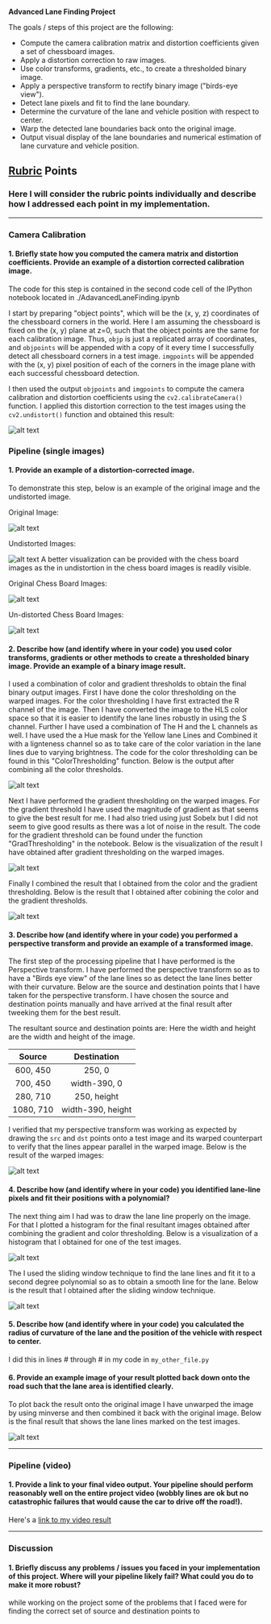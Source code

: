 **Advanced Lane Finding Project**

The goals / steps of this project are the following:

* Compute the camera calibration matrix and distortion coefficients given a set of chessboard images.
* Apply a distortion correction to raw images.
* Use color transforms, gradients, etc., to create a thresholded binary image.
* Apply a perspective transform to rectify binary image ("birds-eye view").
* Detect lane pixels and fit to find the lane boundary.
* Determine the curvature of the lane and vehicle position with respect to center.
* Warp the detected lane boundaries back onto the original image.
* Output visual display of the lane boundaries and numerical estimation of lane curvature and vehicle position.

[//]: # (Image References)

[image1]: ./examples/undistort_output.png "Undistorted"
[image2]: ./test_images/test1.jpg "Road Transformed"
[image3]: ./examples/binary_combo_example.jpg "Binary Example"
[image4]: ./examples/warped_straight_lines.jpg "Warp Example"
[image5]: ./examples/color_fit_lines.jpg "Fit Visual"
[image6]: ./examples/example_output.jpg "Output"
[video1]: ./project_video.mp4 "Video"

## [Rubric](https://review.udacity.com/#!/rubrics/571/view) Points

### Here I will consider the rubric points individually and describe how I addressed each point in my implementation.  

---
### Camera Calibration

#### 1. Briefly state how you computed the camera matrix and distortion coefficients. Provide an example of a distortion corrected calibration image.

The code for this step is contained in the second code cell of the IPython notebook located in ./AdavancedLaneFinding.ipynb 

I start by preparing "object points", which will be the (x, y, z) coordinates of the chessboard corners in the world. Here I am assuming the chessboard is fixed on the (x, y) plane at z=0, such that the object points are the same for each calibration image.  Thus, `objp` is just a replicated array of coordinates, and `objpoints` will be appended with a copy of it every time I successfully detect all chessboard corners in a test image.  `imgpoints` will be appended with the (x, y) pixel position of each of the corners in the image plane with each successful chessboard detection.  

I then used the output `objpoints` and `imgpoints` to compute the camera calibration and distortion coefficients using the `cv2.calibrateCamera()` function.  I applied this distortion correction to the test images using the `cv2.undistort()` function and obtained this result: 

![alt text][image1]

### Pipeline (single images)

#### 1. Provide an example of a distortion-corrected image.

To demonstrate this step, below is an example of the original image and the undistorted image.

Original Image:

![alt text][image2]

Undistorted Images:

![alt text][image2]
A better visualization can be provided with the chess board images as the in undistortion in the chess board images is readily visible.

Original Chess Board Images:

![alt text][image2]

Un-distorted Chess Board Images:

![alt text][image2]

#### 2. Describe how (and identify where in your code) you used color transforms, gradients or other methods to create a thresholded binary image.  Provide an example of a binary image result.

I used a combination of color and gradient thresholds to obtain the final binary output images. 
First I have done the color thresholding on the warped images. For the color thresholding I have first extracted the R channel of the image. Then I have converted the image to the HLS color space so that it is easier to identify the lane lines robustly in using the S channel. Further I have used a combination of The H and the L channels as well. I have used the a Hue mask for the Yellow lane Lines and Combined it with a lignteness channel so as to take care of the color variation in the lane lines due to varying brightness. The code for the color thresholding can be found in this "ColorThresholding" function. Below is the output after combining all the color thresholds.

![alt text][image3]

Next I have performed the gradient thresholding on the warped images. For the gradient threshold I have used the magnitude of gradient as that seems to give the best result for me. I had also tried using just Sobelx but I did not seem to give good results as there was a lot of noise in the result. The code for the gradient threshold can be found under the function "GradThresholding" in the notebook. Below is the visualization of the result I have obtained after gradient thresholding on the warped images.

![alt text][image3]

Finally I combined the result that I obtained from the color and the gradient thresholding. Below is the result that I obtained after cobining the color and the gradient thresholds.

 ![alt text][image3]

#### 3. Describe how (and identify where in your code) you performed a perspective transform and provide an example of a transformed image.

The first step of the processing pipeline that I have performed is the Perspective transform. I have performed the perspective transform so as to have a "Birds eye view" of the lane lines so as detect the lane lines better with their curvature.
Below are the source and destination points that I have taken for the perspective transform. I have chosen the source and destination points manually and have arrived at the final result after tweeking them for the best result.

The resultant source and destination points are:
Here the width and height are the width and height of the image.

|Source        | Destination   | 
|:-------------:|:-------------:| 
| 600, 450      | 250, 0        | 
| 700, 450      | width-390, 0      |
| 280, 710     | 250, height      |
| 1080, 710      | width-390, height        |

I verified that my perspective transform was working as expected by drawing the `src` and `dst` points onto a test image and its warped counterpart to verify that the lines appear parallel in the warped image.
Below is the result of the warped images:

![alt text][image4]

#### 4. Describe how (and identify where in your code) you identified lane-line pixels and fit their positions with a polynomial?

The next thing aim I had was to draw the lane line properly on the image. For that I plotted a histogram for the final resultant images obtained after combining the gradient and color thresholding.
Below is a visualization of a histogram that I obtained for one of the test images. 

![alt text][image5]

The I used the sliding window technique to find the lane lines and fit it to a second degree polynomial so as to obtain a smooth line for the lane.
Below is the result that I obtained after the sliding window technique. 

![alt text][image5]
 
#### 5. Describe how (and identify where in your code) you calculated the radius of curvature of the lane and the position of the vehicle with respect to center.

I did this in lines # through # in my code in `my_other_file.py`

#### 6. Provide an example image of your result plotted back down onto the road such that the lane area is identified clearly.

To plot back the result onto the original image I have unwarped the image by using minverse and then combined it back with the original image.
Below is the final result that shows the lane lines marked on the test images.
 
![alt text][image6]

---

### Pipeline (video)

#### 1. Provide a link to your final video output.  Your pipeline should perform reasonably well on the entire project video (wobbly lines are ok but no catastrophic failures that would cause the car to drive off the road!).

Here's a [link to my video result](./project_video.mp4)

---

### Discussion

#### 1. Briefly discuss any problems / issues you faced in your implementation of this project.  Where will your pipeline likely fail?  What could you do to make it more robust?

while working on the project some of the problems that I faced were for finding the correct set of source and destination points to 
